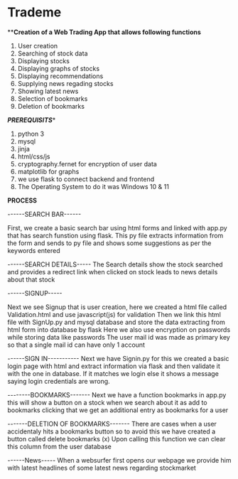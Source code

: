 # Trademe
************Creation of a Web Trading App that allows following functions**********

1. User creation
2. Searching of stock data
3. Displaying stocks
4. Displaying graphs of stocks
5. Displaying recommendations
6. Supplying news regading stocks
7. Showing latest news
8. Selection of bookmarks
9. Deletion of bookmarks

***********PREREQUISITS************

1. python 3
2. mysql
3. jinja
4. html/css/js
5. cryptography.fernet for encryption of user data
6. matplotlib for graphs
7. we use flask to connect backend and frontend
8. The Operating System to do it was Windows 10 & 11

**************PROCESS**************

------SEARCH BAR------

First, we create a basic search bar using html forms and linked with app.py that has search funstion using flask.
This py file extracts information  from the form and sends to py file and shows some suggestions as per the keywords entered

------SEARCH DETAILS-----
The Search details show the stock searched and provides a redirect link when clicked on stock leads to news details about that stock

------SIGNUP-----

Next we see Signup that is user creation, here we created a html file called Validation.html and use javascript(js) for validation
Then we link this html file with SignUp.py and mysql database and store the data extracting from html form into database by flask
Here we also use encryption on passwords while storing data like passwords
The user mail id was made as primary key so that a single mail id can have only 1 account

------SIGN IN-----------
Next we have Signin.py for this we created a basic login page  with html and extract information via flask and then validate it with the one in database.
If it matches we login else it shows a message saying login credentials are wrong.

--------BOOKMARKS-------
Next we have a function bookmarks in app.py this will show a button on a stock when we search about it as add to bookmarks clicking that we get an additional entry as bookmarks for a user

-------DELETION OF BOOKMARKS-------
There are cases when a user accidentaly hits a bookmarks button so to avoid this we have created a button called delete bookmarks (x)
Upon calling this function we can clear this column from the user database

------News-----
When a websurfer first opens our webpage we provide him with latest headlines of some latest news regarding stockmarket 

  

